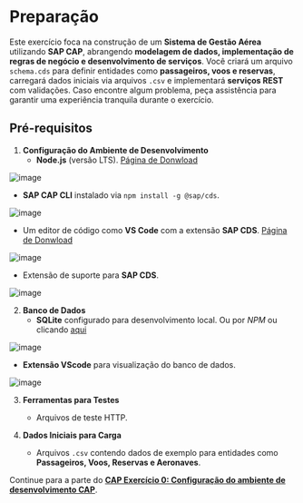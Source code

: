 # **Preparação**  
Este exercício foca na construção de um **Sistema de Gestão Aérea** utilizando **SAP CAP**, abrangendo **modelagem de dados, implementação de regras de negócio e desenvolvimento de serviços**. Você criará um arquivo `schema.cds` para definir entidades como **passageiros, voos e reservas**, carregará dados iniciais via arquivos `.csv` e implementará **serviços REST** com validações. Caso encontre algum problema, peça assistência para garantir uma experiência tranquila durante o exercício.  

## **Pré-requisitos**  

1. **Configuração do Ambiente de Desenvolvimento**  
   - **Node.js** (versão LTS). [Página de Donwload](https://nodejs.org/en/download)  

![image](https://github.com/user-attachments/assets/e26fe736-b19b-480e-90b8-86618ed49863)  

   - **SAP CAP CLI** instalado via `npm install -g @sap/cds`.  

![image](https://github.com/user-attachments/assets/7b1805a3-a5be-4fb7-b0ed-66864bd2292f)  

   - Um editor de código como **VS Code** com a extensão **SAP CDS**. [Página de Donwload](https://code.visualstudio.com/download)  

![image](https://github.com/user-attachments/assets/d20ee858-1e82-48a1-98fd-234b665167ae)

   - Extensão de suporte para **SAP CDS**.

![image](https://github.com/user-attachments/assets/55c4d22b-4253-4c3d-a739-da2d9622ec83)

2. **Banco de Dados**  
   - **SQLite** configurado para desenvolvimento local. Ou por *NPM* ou clicando [aqui](https://www.sqlite.org/download.html)

![image](https://github.com/user-attachments/assets/81d867cf-62eb-43b4-b079-ccd8886f9df4)

   - **Extensão VScode** para visualização do banco de dados.

![image](https://github.com/user-attachments/assets/c789fa45-ff8c-48d4-af40-72197f133018)  

3. **Ferramentas para Testes**  
   - Arquivos de teste HTTP.  

4. **Dados Iniciais para Carga**  
   - Arquivos `.csv` contendo dados de exemplo para entidades como **Passageiros, Voos, Reservas e Aeronaves**.  

Continue para a parte do [**CAP Exercício 0: Configuração do ambiente de desenvolvimento CAP**](https://github.com/ViniciusInfinitfy/btp-experience2025-AD267/tree/main/exercises/ex99).
